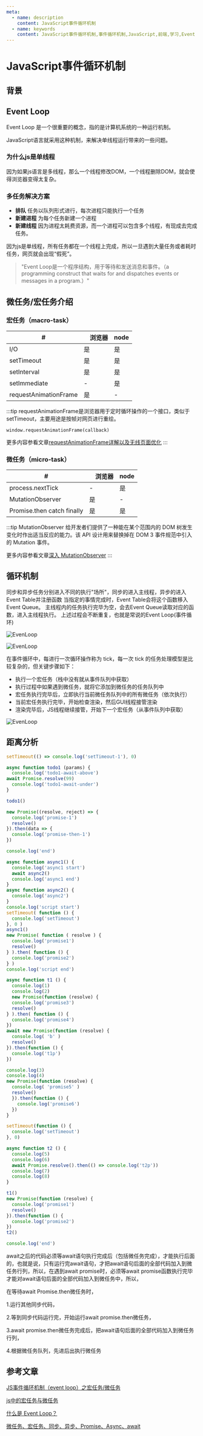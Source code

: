```yaml
---
meta:
  - name: description
    content: JavaScript事件循环机制
  - name: keywords
    content: JavaScript事件循环机制,事件循环机制,JavaScript,前端,学习,Event Loop
---
```

# JavaScript事件循环机制

## 背景

## Event Loop

Event Loop 是一个很重要的概念，指的是计算机系统的一种运行机制。

JavaScript语言就采用这种机制，来解决单线程运行带来的一些问题。

### 为什么js是单线程

因为如果js语言是多线程，那么一个线程修改DOM，一个线程删除DOM，就会使得浏览器变得太复杂。

### 多任务解决方案

+ **排队** 任务以队列形式进行，每次进程只能执行一个任务
+ **新建进程** 为每个任务新建一个进程
+ **新建线程** 因为进程太耗费资源，而一个进程可以包含多个线程，有现成去完成任务。

因为js是单线程，所有任务都在一个线程上完成，所以一旦遇到大量任务或者耗时任务，网页就会出现“假死”。

> "Event Loop是一个程序结构，用于等待和发送消息和事件。（a programming construct that waits for and dispatches events or messages in a program.）"

## 微任务/宏任务介绍

### 宏任务（macro-task）

| # |　浏览器 | node |
| -- | -- | -- |
| I/O | 是 | 是 |
| setTimeout | 是 | 是 |
| setInterval | 是 | 是 |
| setImmediate | - | 是 |
| requestAnimationFrame | 是 | - |

:::tip
requestAnimationFrame是浏览器用于定时循环操作的一个接口，类似于setTimeout，主要用途是按帧对网页进行重绘。

`window.requestAnimationFrame(callback)`

更多内容参看文章[requestAnimationFrame详解以及无线页面优化](http://caibaojian.com/requestanimationframe.html)
:::

### 微任务（micro-task）

| # |　浏览器 | node |
| -- | -- | -- |
| process.nextTick | - | 是 |
| MutationObserver | 是 | - |
| Promise.then catch finally | 是 | 是 |

:::tip
MutationObserver 给开发者们提供了一种能在某个范围内的 DOM 树发生变化时作出适当反应的能力。该 API 设计用来替换掉在 DOM 3 事件规范中引入的 Mutation 事件。

更多内容参看文章[深入 MutationObserver](https://juejin.im/entry/57de3fc30bd1d00057f2ea33)
:::

## 循环机制

同步和异步任务分别进入不同的执行"场所"，同步的进入主线程，异步的进入Event Table并注册函数
当指定的事情完成时，Event Table会将这个函数移入Event Queue。
主线程内的任务执行完毕为空，会去Event Queue读取对应的函数，进入主线程执行。
上述过程会不断重复，也就是常说的Event Loop(事件循环)

![EvenLoop](/img/EvenLoop-1.png)

![EvenLoop](/img/EvenLoop-2.png)

在事件循环中，每进行一次循环操作称为 tick，每一次 tick 的任务处理模型是比较复杂的，但关键步骤如下：

+ 执行一个宏任务（栈中没有就从事件队列中获取）
+ 执行过程中如果遇到微任务，就将它添加到微任务的任务队列中
+ 宏任务执行完毕后，立即执行当前微任务队列中的所有微任务（依次执行）
+ 当前宏任务执行完毕，开始检查渲染，然后GUI线程接管渲染
+ 渲染完毕后，JS线程继续接管，开始下一个宏任务（从事件队列中获取）

![EvenLoop](/img/EvenLoop-3.png)

## 距离分析

```js
setTimeout(() => console.log('setTimeout-1'), 0)

async function todo1 (params) {
  console.log('todo1-await-above')
await Promise.resolve(99)
  console.log('todo1-await-under')
}

todo1()

new Promise((resolve, reject) => {
  console.log('promise-1')
  resolve()
}).then(data => {
  console.log('promise-then-1')
})

console.log('end')
```

```js
async function async1() {
  console.log('async1 start')
  await async2()
  console.log('async1 end')
}
async function async2() {
  console.log('async2')
}
console.log('script start')
setTimeout( function () {
  console.log('setTimeout')
}, 0 )
async1()
new Promise( function ( resolve ) {
  console.log('promise1')
  resolve()
} ).then( function () {
  console.log('promise2')
} )
console.log('script end')
```

```js
async function t1 () {
  console.log(1)
  console.log(2)
  new Promise(function (resolve) {
  console.log('promise3')
  resolve()
} ).then( function () {
  console.log('promise4')
})
await new Promise(function (resolve) {
  console.log( 'b' )
  resolve()
}).then(function () {
  console.log('t1p')
})

console.log(3)
console.log(4)
new Promise(function (resolve) {
  console.log( 'promise5' )
  resolve()
  }).then(function () {
    console.log('promise6')
  })
}

setTimeout(function () {
  console.log('setTimeout')
}, 0)

async function t2 () {
  console.log(5)
  console.log(6)
  await Promise.resolve().then(() => console.log('t2p'))
  console.log(7)
  console.log(8)
}

t1()
new Promise(function (resolve) {
  console.log('promise1')
  resolve()
}).then(function () {
  console.log('promise2')
})
t2()

console.log('end')
```

await之后的代码必须等await语句执行完成后（包括微任务完成），才能执行后面的，也就是说，只有运行完await语句，才把await语句后面的全部代码加入到微任务行列，所以，在遇到await promise时，必须等await promise函数执行完毕才能对await语句后面的全部代码加入到微任务中，所以，

在等待await Promise.then微任务时，

1.运行其他同步代码，

2.等到同步代码运行完，开始运行await promise.then微任务，

3.await promise.then微任务完成后，把await语句后面的全部代码加入到微任务行列，

4.根据微任务队列，先进后出执行微任务

## 参考文章

[JS事件循环机制（event loop）之宏任务/微任务](https://juejin.im/post/5b498d245188251b193d4059)

[js中的宏任务与微任务](https://zhuanlan.zhihu.com/p/78113300)

[什么是 Event Loop？](http://www.ruanyifeng.com/blog/2013/10/event_loop.html)

[微任务、宏任务、同步、异步、Promise、Async、await](https://www.cnblogs.com/jiangyuzhen/p/11064408.html)